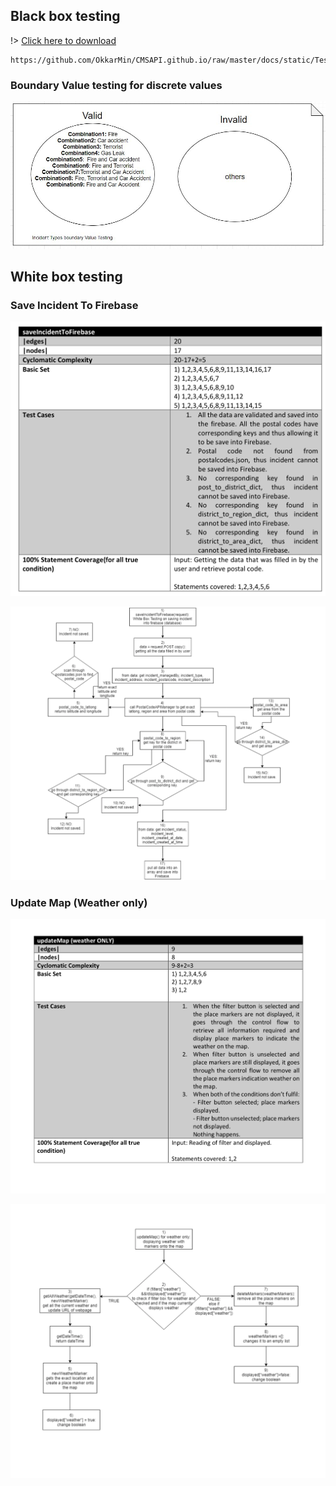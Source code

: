 ## Black box testing

!> [Click here to download](https://github.com/OkkarMin/CMSAPI.github.io/raw/master/docs/static/Test_Cases.pdf)
```pdf
https://github.com/OkkarMin/CMSAPI.github.io/raw/master/docs/static/Test_Cases.pdf
```
### Boundary Value testing for discrete values

![](static/Diagrams/BoundaryValueTesting.JPG)

## White box testing

### Save Incident To Firebase
![](static/saveIncidentToFirebase.png)


![](static/saveIncidentToFirebase2.png)

### Update Map (Weather only)


![](static/updateMap.png)

![](static/updateMap2.png)